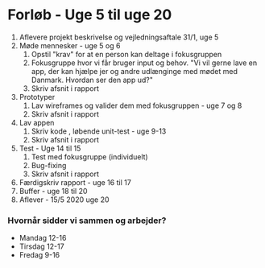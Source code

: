# Forløb - Uge 5 til uge 20

1. Aflevere projekt beskrivelse og vejledningsaftale 31/1, uge 5
2. Møde mennesker - uge 5 og 6
   1. Opstil "krav" for at en person kan deltage i fokusgruppen
   2. Fokusgruppe hvor vi får bruger input og behov. "Vi vil gerne lave en app, der kan hjælpe jer og andre udlænginge med mødet med Danmark. Hvordan ser den app ud?"
   3. Skriv afsnit i rapport
3. Prototyper
   1. Lav wireframes  og valider dem med fokusgruppen - uge 7 og 8
   2. Skriv afsnit i rapport
4. Lav appen
   1. Skriv kode , løbende unit-test - uge 9-13
   2. Skriv afsnit i rapport
5. Test - Uge 14 til 15
   1. Test med fokusgruppe (individuelt) 
   2. Bug-fixing
   3. Skriv afsnit i rapport
6. Færdigskriv rapport - uge 16 til 17
7. Buffer - uge 18 til 20 
8. Aflever - 15/5 2020 uge 20

### Hvornår sidder vi sammen og arbejder?
- Mandag 12-16
- Tirsdag 12-17
- Fredag 9-16 

